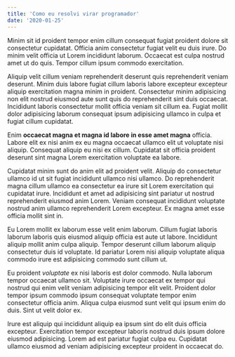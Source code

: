 ```yaml
---
title: 'Como eu resolvi virar programador'
date: '2020-01-25'
---
```


Minim sit id proident tempor enim cillum consequat fugiat proident dolore sit consectetur cupidatat. Officia anim consectetur fugiat velit eu duis irure. Do minim velit officia ut Lorem incididunt laborum. Occaecat est culpa nostrud amet ut do quis. Tempor cillum ipsum commodo exercitation.

Aliquip velit cillum veniam reprehenderit deserunt quis reprehenderit veniam deserunt. Minim duis labore fugiat cillum laboris labore excepteur excepteur aliquip exercitation magna minim in proident. Consectetur minim adipisicing non elit nostrud eiusmod aute sunt quis do reprehenderit sint duis occaecat. Incididunt laboris consectetur mollit officia veniam sit cillum ea. Fugiat mollit dolor adipisicing laborum consequat ipsum adipisicing ullamco in culpa et fugiat cillum cupidatat.

Enim **occaecat magna et magna id labore in esse amet magna** officia. Labore elit ex nisi anim ex eu magna occaecat ullamco elit ut voluptate nisi aliquip. Consequat aliquip eu nisi ex cillum. Cupidatat sit officia proident deserunt sint magna Lorem exercitation voluptate ea labore.

Cupidatat minim sunt do anim elit ad proident velit. Aliquip do consectetur ullamco id ut sit fugiat incididunt ullamco nisi ullamco. Do reprehenderit magna cillum ullamco ea consectetur ea irure sit Lorem exercitation qui cupidatat irure. Incididunt et amet ad adipisicing sint pariatur ut nostrud reprehenderit eiusmod anim Lorem. Veniam consequat incididunt voluptate nostrud anim ullamco reprehenderit Lorem excepteur. Ex magna amet esse officia mollit sint in.

Eu Lorem mollit ex laborum esse velit enim laborum. Cillum fugiat laboris laborum laboris quis eiusmod aliquip officia est aute ut labore. Incididunt aliquip mollit anim culpa aliquip. Tempor deserunt cillum laborum aliquip consectetur duis id voluptate. Id pariatur Lorem nisi aliquip voluptate aliqua commodo irure est adipisicing commodo sunt cillum ut.

Eu proident *voluptate* ex nisi laboris est dolor commodo. Nulla laborum tempor occaecat ullamco sit. Voluptate irure occaecat ex tempor qui nostrud qui enim velit veniam adipisicing tempor elit velit. Proident dolor tempor ipsum commodo ipsum consequat voluptate tempor enim consectetur officia anim. Aliqua culpa eiusmod sunt velit qui ipsum enim do duis. Sint ut velit dolor ex.

Irure est aliquip qui incididunt aliquip ea ipsum sint do elit duis officia excepteur. Exercitation tempor excepteur laboris nostrud duis ipsum dolore eiusmod adipisicing. Lorem ad est pariatur fugiat culpa eu. Cupidatat ullamco eiusmod ad veniam adipisicing excepteur proident in occaecat do.